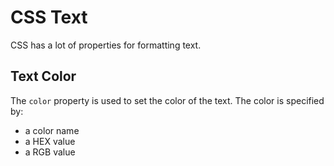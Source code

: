 # CSS Text
CSS has a lot of properties for formatting text.

## Text Color

The `color` property is used to set the color of the text. The color is specified by:
* a color name
* a HEX value
* a RGB value

